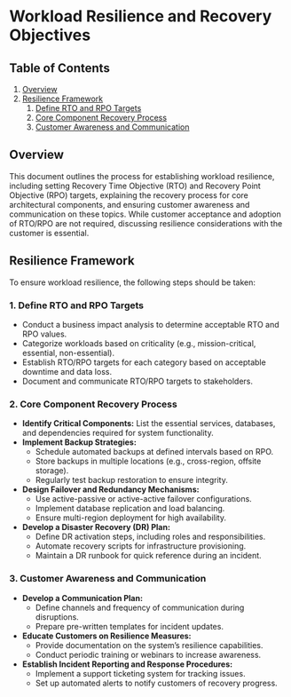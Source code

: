 # Workload Resilience and Recovery Objectives

## Table of Contents
1. [Overview](#overview)
2. [Resilience Framework](#resilience-framework)
   1. [Define RTO and RPO Targets](#1-define-rto-and-rpo-targets)
   2. [Core Component Recovery Process](#2-core-component-recovery-process)
   3. [Customer Awareness and Communication](#3-customer-awareness-and-communication)

## Overview
This document outlines the process for establishing workload resilience, including setting Recovery Time Objective (RTO) and Recovery Point Objective (RPO) targets, explaining the recovery process for core architectural components, and ensuring customer awareness and communication on these topics. While customer acceptance and adoption of RTO/RPO are not required, discussing resilience considerations with the customer is essential.

## Resilience Framework
To ensure workload resilience, the following steps should be taken:

### 1. Define RTO and RPO Targets
   - Conduct a business impact analysis to determine acceptable RTO and RPO values.
   - Categorize workloads based on criticality (e.g., mission-critical, essential, non-essential).
   - Establish RTO/RPO targets for each category based on acceptable downtime and data loss.
   - Document and communicate RTO/RPO targets to stakeholders.

### 2. Core Component Recovery Process
   - **Identify Critical Components:** List the essential services, databases, and dependencies required for system functionality.
   - **Implement Backup Strategies:**
     - Schedule automated backups at defined intervals based on RPO.
     - Store backups in multiple locations (e.g., cross-region, offsite storage).
     - Regularly test backup restoration to ensure integrity.
   - **Design Failover and Redundancy Mechanisms:**
     - Use active-passive or active-active failover configurations.
     - Implement database replication and load balancing.
     - Ensure multi-region deployment for high availability.
   - **Develop a Disaster Recovery (DR) Plan:**
     - Define DR activation steps, including roles and responsibilities.
     - Automate recovery scripts for infrastructure provisioning.
     - Maintain a DR runbook for quick reference during an incident.

### 3. Customer Awareness and Communication
   - **Develop a Communication Plan:**
     - Define channels and frequency of communication during disruptions.
     - Prepare pre-written templates for incident updates.
   - **Educate Customers on Resilience Measures:**
     - Provide documentation on the system’s resilience capabilities.
     - Conduct periodic training or webinars to increase awareness.
   - **Establish Incident Reporting and Response Procedures:**
     - Implement a support ticketing system for tracking issues.
     - Set up automated alerts to notify customers of recovery progress.
